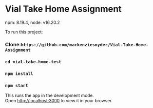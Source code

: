 # Vial Take Home Assignment

npm: 8.19.4,
node: v16.20.2

To run this project:

### Clone:`https://github.com/mackenziesnyder/Vial-Take-Home-Assignment`
### `cd vial-take-home-test`
### `npm install`
### `npm start`

This runs the app in the development mode.\
Open [http://localhost:3000](http://localhost:3000) to view it in your browser.


